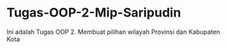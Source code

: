 # Tugas-OOP-2-Mip-Saripudin
Ini adalah Tugas OOP 2. Membuat pilihan wilayah Provinsi dan Kabupaten Kota
